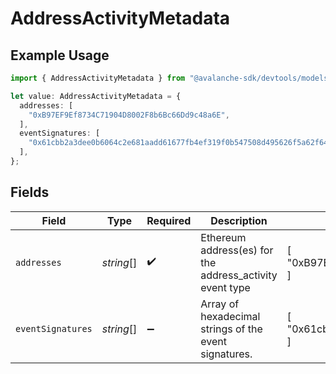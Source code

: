 # AddressActivityMetadata

## Example Usage

```typescript
import { AddressActivityMetadata } from "@avalanche-sdk/devtools/models/components";

let value: AddressActivityMetadata = {
  addresses: [
    "0xB97EF9Ef8734C71904D8002F8b6Bc66Dd9c48a6E",
  ],
  eventSignatures: [
    "0x61cbb2a3dee0b6064c2e681aadd61677fb4ef319f0b547508d495626f5a62f64",
  ],
};
```

## Fields

| Field                                                                    | Type                                                                     | Required                                                                 | Description                                                              | Example                                                                  |
| ------------------------------------------------------------------------ | ------------------------------------------------------------------------ | ------------------------------------------------------------------------ | ------------------------------------------------------------------------ | ------------------------------------------------------------------------ |
| `addresses`                                                              | *string*[]                                                               | :heavy_check_mark:                                                       | Ethereum address(es) for the address_activity event type                 | [<br/>"0xB97EF9Ef8734C71904D8002F8b6Bc66Dd9c48a6E"<br/>]                 |
| `eventSignatures`                                                        | *string*[]                                                               | :heavy_minus_sign:                                                       | Array of hexadecimal strings of the event signatures.                    | [<br/>"0x61cbb2a3dee0b6064c2e681aadd61677fb4ef319f0b547508d495626f5a62f64"<br/>] |
